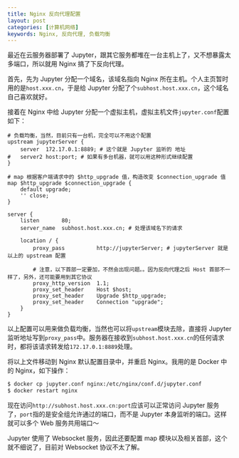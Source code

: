 ```yaml
---
title: Nginx 反向代理配置
layout: post
categories: [计算机网络]
keywords: Nginx, 反向代理, 负载均衡
---
```


最近在云服务器部署了 Jupyter，跟其它服务都堆在一台主机上了，又不想暴露太多端口，所以就用 Nginx 搞了下反向代理。

首先，先为 Jupyter 分配一个域名，该域名指向 Nginx 所在主机。个人主页暂时用的是`host.xxx.cn`，于是给 Jupyter 分配了个`subhost.host.xxx.cn`，这个域名自己喜欢就好。

接着在 Nginx 中给 Jupyter 分配一个虚拟主机，虚拟主机文件`jupyter.conf`配置如下：

```
# 负载均衡，当然，目前只有一台机，完全可以不用这个配置
upstream jupyterServer {
    server	172.17.0.1:8889; # 这个就是 Jupyter 监听的 地址
#   server2 host:port; # 如果有多台机器，就可以用这种形式继续配置
}

# map 根据客户端请求中的 $http_upgrade 值，构造改变 $connection_upgrade 值
map $http_upgrade $connection_upgrade {
    default upgrade;
    '' close;
}

server {
    listen       80;
    server_name  subhost.host.xxx.cn; # 处理该域名下的请求

    location / {
        proxy_pass          http://jupyterServer; # jupyterServer 就是以上的 upstream 配置
        
        # 注意，以下首部一定要加，不然会出现问题。。因为反向代理之后 Host 首部不一样了，另外，还可能要用到其它协议
        proxy_http_version  1.1;
        proxy_set_header	Host $host;
        proxy_set_header    Upgrade $http_upgrade;
        proxy_set_header    Connection "upgrade";
    }
}
```

以上配置可以用来做负载均衡，当然也可以将`upstream`模块去除，直接将 Jupyter 监听地址写到`proxy_pass`中。服务器在接收到`subhost.host.xxx.cn`的任何请求时，都将该请求转发给`172.17.0.1:8889`处理。

将以上文件移动到 Nginx 默认配置目录中，并重启 Nginx。我用的是 Docker 中的 Nginx，如下操作：

```bash
$ docker cp jupyter.conf nginx:/etc/nginx/conf.d/jupyter.conf
$ docker restart nginx
```

现在访问`http://subhost.host.xxx.cn:port`应该可以正常访问 Jupyter 服务了，`port`指的是安全组允许通过的端口，而不是 Jupyter 本身监听的端口。这样就可以多个 Web 服务共用端口～

Jupyter 使用了 Websocket 服务，因此还要配置 map 模块以及相关首部，这个就不细说了，目前对 Websocket 协议不太了解。
